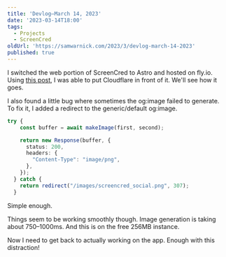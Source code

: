 ```yaml
---
title: 'Devlog—March 14, 2023'
date: '2023-03-14T18:00'
tags:
  - Projects
  - ScreenCred
oldUrl: 'https://samwarnick.com/2023/3/devlog-march-14-2023'
published: true
---
```


I switched the web portion of ScreenCred to Astro and hosted on fly.io.  Using [this post](https://micahjon.com/2022/proxy-flyio-cloudflare/), I was able to put Cloudflare in front of it. We'll see how it goes.

I also found a little bug where sometimes the og:image failed to generate. To fix it, I added a redirect to the generic/default og:image.

```ts
try {
    const buffer = await makeImage(first, second);

    return new Response(buffer, {
      status: 200,
      headers: {
        "Content-Type": "image/png",
      },
    });
  } catch {
    return redirect("/images/screencred_social.png", 307);
  }
```

Simple enough.

Things seem to be working smoothly though. Image generation is taking about 750–1000ms. And this is on the free 256MB instance.

Now I need to get back to actually working on the app. Enough with this distraction!
